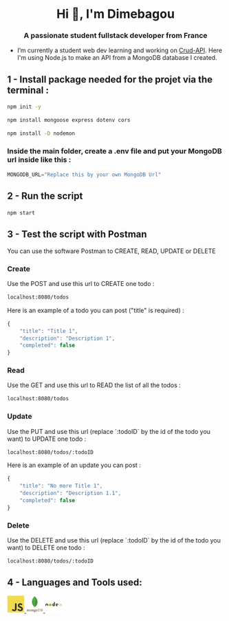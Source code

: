 <h1 align="center">Hi 👋, I'm Dimebagou</h1>
<h3 align="center">A passionate student fullstack developer from France</h3>

- I’m currently a student web dev learning and working on [Crud-API](https://github.com/Dimebagou/crud-API). Here I'm using Node.js to make an API from a MongoDB database I created.

<h2 align="left">1 - Install package needed for the projet via the terminal :</h3>

```bash
npm init -y
```
```bash
npm install mongoose express dotenv cors
```
```bash
npm install -D nodemon
```

<h3>Inside the main folder, create a .env file and put your MongoDB url inside like this :</h3>

```javascript
MONGODB_URL="Replace this by your own MongoDB Url"
```

<h2 align="left">2 - Run the script</h3>

```bash
npm start
```

<h2 align="left">3 - Test the script with Postman</h3>

<p>You can use the software Postman to CREATE, READ, UPDATE or DELETE </p>

<h3 align="left">Create</h2>
<p>Use the POST and use this url to CREATE one todo :</p>

```bash
localhost:8080/todos
```

<p>Here is an example of a todo you can post ("title" is required) :</p>

```js
{
    "title": "Title 1",
    "description": "Description 1",
    "completed": false
}
```

<h3 align="left">Read</h2>
<p>Use the GET and use this url to READ the list of all the todos :</p>

```bash
localhost:8080/todos
```
<h3 align="left">Update</h2>
<p>Use the PUT and use this url (replace `:todoID` by the id of the todo you want) to UPDATE one todo :</p>

```bash
localhost:8080/todos/:todoID
```

<p>Here is an example of an update you can post :</p>

```js
{
    "title": "No more Title 1",
    "description": "Description 1.1",
    "completed": false
}
```

<h3 align="left">Delete</h2>
<p>Use the DELETE and use this url (replace `:todoID` by the id of the todo you want) to DELETE one todo :</p>

```bash
localhost:8080/todos/:todoID
```

<h2 align="left">4 - Languages and Tools used:</h3>
<p align="left"> <a href="https://developer.mozilla.org/en-US/docs/Web/JavaScript" target="_blank" rel="noreferrer"> <img src="https://raw.githubusercontent.com/devicons/devicon/master/icons/javascript/javascript-original.svg" alt="javascript" width="40" height="40"/> </a> <a href="https://www.mongodb.com/" target="_blank" rel="noreferrer"> <img src="https://raw.githubusercontent.com/devicons/devicon/master/icons/mongodb/mongodb-original-wordmark.svg" alt="mongodb" width="40" height="40"/> </a> <a href="https://nodejs.org" target="_blank" rel="noreferrer"> <img src="https://raw.githubusercontent.com/devicons/devicon/master/icons/nodejs/nodejs-original-wordmark.svg" alt="nodejs" width="40" height="40"/> </a> </p>
